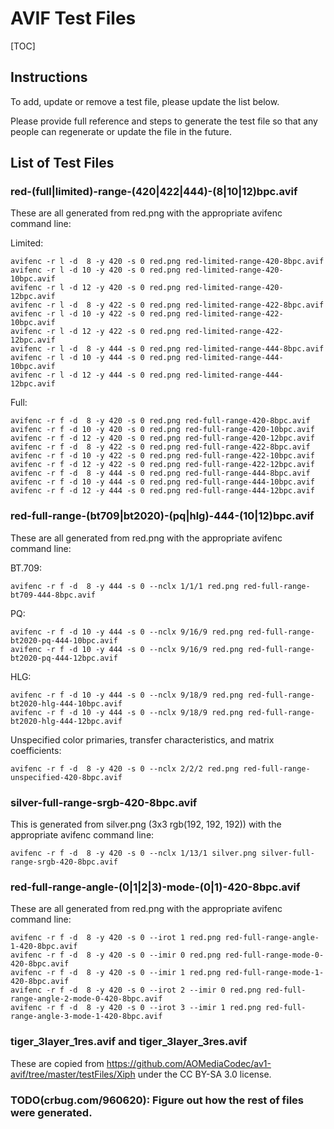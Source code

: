 # AVIF Test Files

[TOC]

## Instructions

To add, update or remove a test file, please update the list below.

Please provide full reference and steps to generate the test file so that
any people can regenerate or update the file in the future.

## List of Test Files

### red-(full|limited)-range-(420|422|444)-(8|10|12)bpc.avif
These are all generated from red.png with the appropriate avifenc command line:

Limited:
```
avifenc -r l -d  8 -y 420 -s 0 red.png red-limited-range-420-8bpc.avif
avifenc -r l -d 10 -y 420 -s 0 red.png red-limited-range-420-10bpc.avif
avifenc -r l -d 12 -y 420 -s 0 red.png red-limited-range-420-12bpc.avif
avifenc -r l -d  8 -y 422 -s 0 red.png red-limited-range-422-8bpc.avif
avifenc -r l -d 10 -y 422 -s 0 red.png red-limited-range-422-10bpc.avif
avifenc -r l -d 12 -y 422 -s 0 red.png red-limited-range-422-12bpc.avif
avifenc -r l -d  8 -y 444 -s 0 red.png red-limited-range-444-8bpc.avif
avifenc -r l -d 10 -y 444 -s 0 red.png red-limited-range-444-10bpc.avif
avifenc -r l -d 12 -y 444 -s 0 red.png red-limited-range-444-12bpc.avif
```

Full:
```
avifenc -r f -d  8 -y 420 -s 0 red.png red-full-range-420-8bpc.avif
avifenc -r f -d 10 -y 420 -s 0 red.png red-full-range-420-10bpc.avif
avifenc -r f -d 12 -y 420 -s 0 red.png red-full-range-420-12bpc.avif
avifenc -r f -d  8 -y 422 -s 0 red.png red-full-range-422-8bpc.avif
avifenc -r f -d 10 -y 422 -s 0 red.png red-full-range-422-10bpc.avif
avifenc -r f -d 12 -y 422 -s 0 red.png red-full-range-422-12bpc.avif
avifenc -r f -d  8 -y 444 -s 0 red.png red-full-range-444-8bpc.avif
avifenc -r f -d 10 -y 444 -s 0 red.png red-full-range-444-10bpc.avif
avifenc -r f -d 12 -y 444 -s 0 red.png red-full-range-444-12bpc.avif
```

### red-full-range-(bt709|bt2020)-(pq|hlg)-444-(10|12)bpc.avif
These are all generated from red.png with the appropriate avifenc command line:

BT.709:
```
avifenc -r f -d  8 -y 444 -s 0 --nclx 1/1/1 red.png red-full-range-bt709-444-8bpc.avif
```

PQ:
```
avifenc -r f -d 10 -y 444 -s 0 --nclx 9/16/9 red.png red-full-range-bt2020-pq-444-10bpc.avif
avifenc -r f -d 10 -y 444 -s 0 --nclx 9/16/9 red.png red-full-range-bt2020-pq-444-12bpc.avif
```

HLG:
```
avifenc -r f -d 10 -y 444 -s 0 --nclx 9/18/9 red.png red-full-range-bt2020-hlg-444-10bpc.avif
avifenc -r f -d 10 -y 444 -s 0 --nclx 9/18/9 red.png red-full-range-bt2020-hlg-444-12bpc.avif
```

Unspecified color primaries, transfer characteristics, and matrix coefficients:
```
avifenc -r f -d  8 -y 420 -s 0 --nclx 2/2/2 red.png red-full-range-unspecified-420-8bpc.avif
```

### silver-full-range-srgb-420-8bpc.avif
This is generated from silver.png (3x3 rgb(192, 192, 192)) with the appropriate
avifenc command line:

```
avifenc -r f -d  8 -y 420 -s 0 --nclx 1/13/1 silver.png silver-full-range-srgb-420-8bpc.avif
```

### red-full-range-angle-(0|1|2|3)-mode-(0|1)-420-8bpc.avif
These are all generated from red.png with the appropriate avifenc command line:

```
avifenc -r f -d  8 -y 420 -s 0 --irot 1 red.png red-full-range-angle-1-420-8bpc.avif
avifenc -r f -d  8 -y 420 -s 0 --imir 0 red.png red-full-range-mode-0-420-8bpc.avif
avifenc -r f -d  8 -y 420 -s 0 --imir 1 red.png red-full-range-mode-1-420-8bpc.avif
avifenc -r f -d  8 -y 420 -s 0 --irot 2 --imir 0 red.png red-full-range-angle-2-mode-0-420-8bpc.avif
avifenc -r f -d  8 -y 420 -s 0 --irot 3 --imir 1 red.png red-full-range-angle-3-mode-1-420-8bpc.avif
```

### tiger_3layer_1res.avif and tiger_3layer_3res.avif
These are copied from https://github.com/AOMediaCodec/av1-avif/tree/master/testFiles/Xiph
under the CC BY-SA 3.0 license.

### TODO(crbug.com/960620): Figure out how the rest of files were generated.
